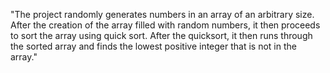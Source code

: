 "The project randomly generates numbers in an array of an arbitrary size. After the creation of the array filled with random numbers, it then proceeds to sort the array using quick sort. After the quicksort, it then runs through the sorted array and finds the lowest positive integer that is not in the array." 
